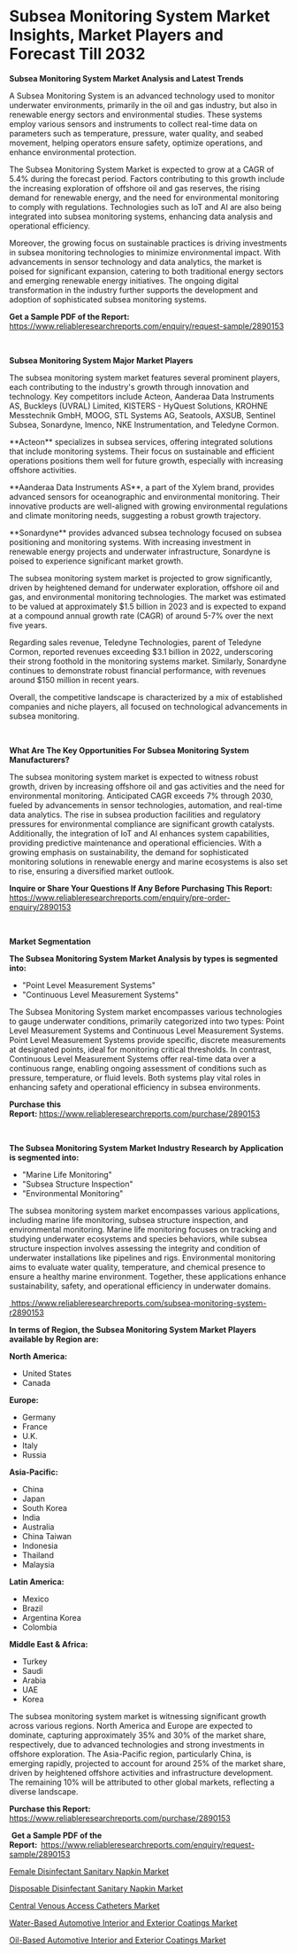 <p><h1>Subsea Monitoring System Market Insights, Market Players and Forecast Till 2032</h1></p><p><strong>Subsea Monitoring System Market Analysis and Latest Trends</strong></p>
<p><p>A Subsea Monitoring System is an advanced technology used to monitor underwater environments, primarily in the oil and gas industry, but also in renewable energy sectors and environmental studies. These systems employ various sensors and instruments to collect real-time data on parameters such as temperature, pressure, water quality, and seabed movement, helping operators ensure safety, optimize operations, and enhance environmental protection.</p><p>The Subsea Monitoring System Market is expected to grow at a CAGR of 5.4% during the forecast period. Factors contributing to this growth include the increasing exploration of offshore oil and gas reserves, the rising demand for renewable energy, and the need for environmental monitoring to comply with regulations. Technologies such as IoT and AI are also being integrated into subsea monitoring systems, enhancing data analysis and operational efficiency. </p><p>Moreover, the growing focus on sustainable practices is driving investments in subsea monitoring technologies to minimize environmental impact. With advancements in sensor technology and data analytics, the market is poised for significant expansion, catering to both traditional energy sectors and emerging renewable energy initiatives. The ongoing digital transformation in the industry further supports the development and adoption of sophisticated subsea monitoring systems.</p></p>
<p><strong>Get a Sample PDF of the Report:&nbsp;</strong> <a href="https://www.reliableresearchreports.com/enquiry/request-sample/2890153?utm_campaign=31&utm_medium=2&utm_source=Github&utm_content=ia&utm_term=14032025&utm_id=subsea-monitoring-system">https://www.reliableresearchreports.com/enquiry/request-sample/2890153</a></p>
<p>&nbsp;</p>
<p><strong>Subsea Monitoring System Major Market Players</strong></p>
<p><p>The subsea monitoring system market features several prominent players, each contributing to the industry's growth through innovation and technology. Key competitors include Acteon, Aanderaa Data Instruments AS, Buckleys (UVRAL) Limited, KISTERS - HyQuest Solutions, KROHNE Messtechnik GmbH, MOOG, STL Systems AG, Seatools, AXSUB, Sentinel Subsea, Sonardyne, Imenco, NKE Instrumentation, and Teledyne Cormon.</p><p>**Acteon** specializes in subsea services, offering integrated solutions that include monitoring systems. Their focus on sustainable and efficient operations positions them well for future growth, especially with increasing offshore activities. </p><p>**Aanderaa Data Instruments AS**, a part of the Xylem brand, provides advanced sensors for oceanographic and environmental monitoring. Their innovative products are well-aligned with growing environmental regulations and climate monitoring needs, suggesting a robust growth trajectory.</p><p>**Sonardyne** provides advanced subsea technology focused on subsea positioning and monitoring systems. With increasing investment in renewable energy projects and underwater infrastructure, Sonardyne is poised to experience significant market growth.</p><p>The subsea monitoring system market is projected to grow significantly, driven by heightened demand for underwater exploration, offshore oil and gas, and environmental monitoring technologies. The market was estimated to be valued at approximately $1.5 billion in 2023 and is expected to expand at a compound annual growth rate (CAGR) of around 5-7% over the next five years.</p><p>Regarding sales revenue, Teledyne Technologies, parent of Teledyne Cormon, reported revenues exceeding $3.1 billion in 2022, underscoring their strong foothold in the monitoring systems market. Similarly, Sonardyne continues to demonstrate robust financial performance, with revenues around $150 million in recent years.</p><p>Overall, the competitive landscape is characterized by a mix of established companies and niche players, all focused on technological advancements in subsea monitoring.</p></p>
<p>&nbsp;</p>
<p><strong>What Are The Key Opportunities For Subsea Monitoring System Manufacturers?</strong></p>
<p><p>The subsea monitoring system market is expected to witness robust growth, driven by increasing offshore oil and gas activities and the need for environmental monitoring. Anticipated CAGR exceeds 7% through 2030, fueled by advancements in sensor technologies, automation, and real-time data analytics. The rise in subsea production facilities and regulatory pressures for environmental compliance are significant growth catalysts. Additionally, the integration of IoT and AI enhances system capabilities, providing predictive maintenance and operational efficiencies. With a growing emphasis on sustainability, the demand for sophisticated monitoring solutions in renewable energy and marine ecosystems is also set to rise, ensuring a diversified market outlook.</p></p>
<p><strong>Inquire or Share Your Questions If Any Before Purchasing This Report:</strong> <a href="https://www.reliableresearchreports.com/enquiry/pre-order-enquiry/2890153?utm_campaign=31&utm_medium=2&utm_source=Github&utm_content=ia&utm_term=14032025&utm_id=subsea-monitoring-system">https://www.reliableresearchreports.com/enquiry/pre-order-enquiry/2890153</a></p>
<p>&nbsp;</p>
<p><strong>Market Segmentation</strong></p>
<p><strong>The Subsea Monitoring System Market Analysis by types is segmented into:</strong></p>
<p><ul><li>"Point Level Measurement Systems"</li><li>"Continuous Level Measurement Systems"</li></ul></p>
<p><p>The Subsea Monitoring System market encompasses various technologies to gauge underwater conditions, primarily categorized into two types: Point Level Measurement Systems and Continuous Level Measurement Systems. Point Level Measurement Systems provide specific, discrete measurements at designated points, ideal for monitoring critical thresholds. In contrast, Continuous Level Measurement Systems offer real-time data over a continuous range, enabling ongoing assessment of conditions such as pressure, temperature, or fluid levels. Both systems play vital roles in enhancing safety and operational efficiency in subsea environments.</p></p>
<p><strong>Purchase this Report:&nbsp;</strong><a href="https://www.reliableresearchreports.com/purchase/2890153?utm_campaign=31&utm_medium=2&utm_source=Github&utm_content=ia&utm_term=14032025&utm_id=subsea-monitoring-system">https://www.reliableresearchreports.com/purchase/2890153</a></p>
<p>&nbsp;</p>
<p><strong>The Subsea Monitoring System Market Industry Research by Application is segmented into:</strong></p>
<p><ul><li>"Marine Life Monitoring"</li><li>"Subsea Structure Inspection"</li><li>"Environmental Monitoring"</li></ul></p>
<p><p>The subsea monitoring system market encompasses various applications, including marine life monitoring, subsea structure inspection, and environmental monitoring. Marine life monitoring focuses on tracking and studying underwater ecosystems and species behaviors, while subsea structure inspection involves assessing the integrity and condition of underwater installations like pipelines and rigs. Environmental monitoring aims to evaluate water quality, temperature, and chemical presence to ensure a healthy marine environment. Together, these applications enhance sustainability, safety, and operational efficiency in underwater domains.</p></p>
<p><a href="https://www.reliableresearchreports.com/subsea-monitoring-system-r2890153?utm_campaign=31&utm_medium=2&utm_source=Github&utm_content=ia&utm_term=14032025&utm_id=subsea-monitoring-system">&nbsp;https://www.reliableresearchreports.com/subsea-monitoring-system-r2890153</a></p>
<p><strong>In terms of Region, the Subsea Monitoring System Market Players available by Region are:</strong></p>
<p>
    <p> <strong> North America: </strong>
        <ul>
            <li>United States</li>
            <li>Canada</li>
        </ul>
        </p> 
    <p> <strong> Europe: </strong>
        <ul>
            <li>Germany</li>
            <li>France</li>
            <li>U.K.</li>
            <li>Italy</li>
            <li>Russia</li>
        </ul>
        </p> 
    <p> <strong> Asia-Pacific: </strong>
        <ul>
            <li>China</li>
            <li>Japan</li>
            <li>South Korea</li>
            <li>India</li>
            <li>Australia</li>
            <li>China Taiwan</li>
            <li>Indonesia</li>
            <li>Thailand</li>
            <li>Malaysia</li>
        </ul>
        </p> 
    <p> <strong> Latin America: </strong>
        <ul>
            <li>Mexico</li>
            <li>Brazil</li>
            <li>Argentina Korea</li>
            <li>Colombia</li>
        </ul>
        </p> 
    <p> <strong> Middle East & Africa: </strong>
        <ul>
            <li>Turkey</li>
            <li>Saudi</li>
            <li>Arabia</li>
            <li>UAE</li>
            <li>Korea</li>
        </ul>
    </p>
    </p>
<p><p>The subsea monitoring system market is witnessing significant growth across various regions. North America and Europe are expected to dominate, capturing approximately 35% and 30% of the market share, respectively, due to advanced technologies and strong investments in offshore exploration. The Asia-Pacific region, particularly China, is emerging rapidly, projected to account for around 25% of the market share, driven by heightened offshore activities and infrastructure development. The remaining 10% will be attributed to other global markets, reflecting a diverse landscape.</p></p>
<p><strong>Purchase this Report: </strong><a href="https://www.reliableresearchreports.com/purchase/2890153?utm_campaign=31&utm_medium=2&utm_source=Github&utm_content=ia&utm_term=14032025&utm_id=subsea-monitoring-system">https://www.reliableresearchreports.com/purchase/2890153</a></p>
<p>&nbsp;<strong>Get a Sample PDF of the Report:&nbsp;&nbsp;</strong><a href="https://www.reliableresearchreports.com/enquiry/request-sample/2890153?utm_campaign=31&utm_medium=2&utm_source=Github&utm_content=ia&utm_term=14032025&utm_id=subsea-monitoring-system">https://www.reliableresearchreports.com/enquiry/request-sample/2890153</a></p>
<p><strong></strong></p>
<p><p><a href="https://github.com/rreynagjysma65/Market-Research-Report-List-1/blob/main/female-disinfectant-sanitary-napkin-market.md?utm_campaign=31&utm_medium=2&utm_source=Github&utm_content=ia&utm_term=14032025&utm_id=subsea-monitoring-system">Female Disinfectant Sanitary Napkin Market</a></p><p><a href="https://github.com/dibesnayee/Market-Research-Report-List-1/blob/main/disposable-disinfectant-sanitary-napkin-market.md?utm_campaign=31&utm_medium=2&utm_source=Github&utm_content=ia&utm_term=14032025&utm_id=subsea-monitoring-system">Disposable Disinfectant Sanitary Napkin Market</a></p><p><a href="https://github.com/hervedeidadw/Market-Research-Report-List-1/blob/main/central-venous-access-catheters-market.md?utm_campaign=31&utm_medium=2&utm_source=Github&utm_content=ia&utm_term=14032025&utm_id=subsea-monitoring-system">Central Venous Access Catheters Market</a></p><p><a href="https://github.com/abexjeliti/Market-Research-Report-List-1/blob/main/water-based-automotive-interior-and-exterior-coatings-market.md?utm_campaign=31&utm_medium=2&utm_source=Github&utm_content=ia&utm_term=14032025&utm_id=subsea-monitoring-system">Water-Based Automotive Interior and Exterior Coatings Market</a></p><p><a href="https://github.com/duzcupetriv/Market-Research-Report-List-1/blob/main/oil-based-automotive-interior-and-exterior-coatings-market.md?utm_campaign=31&utm_medium=2&utm_source=Github&utm_content=ia&utm_term=14032025&utm_id=subsea-monitoring-system">Oil-Based Automotive Interior and Exterior Coatings Market</a></p></p>